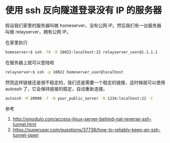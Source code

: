 # 使用 ssh 反向隧道登录没有 IP 的服务器

<!--
ID: b1280b96-4fe8-4f5a-a010-103bffe5eaa2
Status: publish
Date: 2019-10-16T10:18:29
Modified: 2020-05-16T10:49:47
wp_id: 775
-->

假设我们家里的服务器叫做 homeserver，没有公网 IP。然后我们有一台服务器叫做 relayserver，拥有公网 IP。

在家里执行
```bash
homeserver~$ ssh -fN -R 10022:localhost:22 relayserver_user@1.1.1.1
```

在服务器上就可以登陆啦
```bash
relayserver~$ ssh -p 10022 homeserver_user@localhost
```

然而这样链接还是很不稳定的，我们还是需要一个稳定的链接，这时候就可以使用 autossh 了，它会保持链接的稳定，自动重新连接。

```bash
autossh -M 20000 -f -N your_public_server -R 1234:localhost:22 -C
```

参考

1. http://xmodulo.com/access-linux-server-behind-nat-reverse-ssh-tunnel.html
2. https://superuser.com/questions/37738/how-to-reliably-keep-an-ssh-tunnel-open
